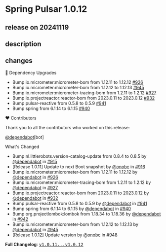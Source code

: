 # Spring Pulsar 1.0.12

## release on 20241119

## description

## changes

🔨 Dependency Upgrades

* Bump io.micrometer:micrometer-bom from 1.12.11 to 1.12.12 <a href="https://github.com/spring-projects/spring-pulsar/pull/926" data-hovercard-type="pull_request" data-hovercard-url="/spring-projects/spring-pulsar/pull/926/hovercard">#926</a>
* Bump io.micrometer:micrometer-bom from 1.12.12 to 1.12.13 <a href="https://github.com/spring-projects/spring-pulsar/pull/945" data-hovercard-type="pull_request" data-hovercard-url="/spring-projects/spring-pulsar/pull/945/hovercard">#945</a>
* Bump io.micrometer:micrometer-tracing-bom from 1.2.11 to 1.2.12 <a href="https://github.com/spring-projects/spring-pulsar/pull/927" data-hovercard-type="pull_request" data-hovercard-url="/spring-projects/spring-pulsar/pull/927/hovercard">#927</a>
* Bump io.projectreactor:reactor-bom from 2023.0.11 to 2023.0.12 <a href="https://github.com/spring-projects/spring-pulsar/pull/932" data-hovercard-type="pull_request" data-hovercard-url="/spring-projects/spring-pulsar/pull/932/hovercard">#932</a>
* Bump pulsar-reactive from 0.5.8 to 0.5.9 <a href="https://github.com/spring-projects/spring-pulsar/pull/941" data-hovercard-type="pull_request" data-hovercard-url="/spring-projects/spring-pulsar/pull/941/hovercard">#941</a>
* Bump spring from 6.1.14 to 6.1.15 <a href="https://github.com/spring-projects/spring-pulsar/pull/940" data-hovercard-type="pull_request" data-hovercard-url="/spring-projects/spring-pulsar/pull/940/hovercard">#940</a>

❤️ Contributors

Thank you to all the contributors who worked on this release:

<a class="user-mention notranslate" data-hovercard-type="organization" data-hovercard-url="/orgs/dependabot/hovercard" data-octo-click="hovercard-link-click" data-octo-dimensions="link_type:self" href="https://github.com/dependabot">@dependabot</a>[bot]

What's Changed

* Bump nl.littlerobots.version-catalog-update from 0.8.4 to 0.8.5 by <a class="user-mention notranslate" data-hovercard-type="organization" data-hovercard-url="/orgs/dependabot/hovercard" data-octo-click="hovercard-link-click" data-octo-dimensions="link_type:self" href="https://github.com/dependabot">@dependabot</a> in <a class="issue-link js-issue-link" data-error-text="Failed to load title" data-id="2613246667" data-permission-text="Title is private" data-url="https://github.com/spring-projects/spring-pulsar/issues/915" data-hovercard-type="pull_request" data-hovercard-url="/spring-projects/spring-pulsar/pull/915/hovercard" href="https://github.com/spring-projects/spring-pulsar/pull/915">#915</a>
* [Release 1.0.11] Update to next Boot snapshot by <a class="user-mention notranslate" data-hovercard-type="user" data-hovercard-url="/users/onobc/hovercard" data-octo-click="hovercard-link-click" data-octo-dimensions="link_type:self" href="https://github.com/onobc">@onobc</a> in <a class="issue-link js-issue-link" data-error-text="Failed to load title" data-id="2614911277" data-permission-text="Title is private" data-url="https://github.com/spring-projects/spring-pulsar/issues/916" data-hovercard-type="pull_request" data-hovercard-url="/spring-projects/spring-pulsar/pull/916/hovercard" href="https://github.com/spring-projects/spring-pulsar/pull/916">#916</a>
* Bump io.micrometer:micrometer-bom from 1.12.11 to 1.12.12 by <a class="user-mention notranslate" data-hovercard-type="organization" data-hovercard-url="/orgs/dependabot/hovercard" data-octo-click="hovercard-link-click" data-octo-dimensions="link_type:self" href="https://github.com/dependabot">@dependabot</a> in <a class="issue-link js-issue-link" data-error-text="Failed to load title" data-id="2651173814" data-permission-text="Title is private" data-url="https://github.com/spring-projects/spring-pulsar/issues/926" data-hovercard-type="pull_request" data-hovercard-url="/spring-projects/spring-pulsar/pull/926/hovercard" href="https://github.com/spring-projects/spring-pulsar/pull/926">#926</a>
* Bump io.micrometer:micrometer-tracing-bom from 1.2.11 to 1.2.12 by <a class="user-mention notranslate" data-hovercard-type="organization" data-hovercard-url="/orgs/dependabot/hovercard" data-octo-click="hovercard-link-click" data-octo-dimensions="link_type:self" href="https://github.com/dependabot">@dependabot</a> in <a class="issue-link js-issue-link" data-error-text="Failed to load title" data-id="2651174185" data-permission-text="Title is private" data-url="https://github.com/spring-projects/spring-pulsar/issues/927" data-hovercard-type="pull_request" data-hovercard-url="/spring-projects/spring-pulsar/pull/927/hovercard" href="https://github.com/spring-projects/spring-pulsar/pull/927">#927</a>
* Bump io.projectreactor:reactor-bom from 2023.0.11 to 2023.0.12 by <a class="user-mention notranslate" data-hovercard-type="organization" data-hovercard-url="/orgs/dependabot/hovercard" data-octo-click="hovercard-link-click" data-octo-dimensions="link_type:self" href="https://github.com/dependabot">@dependabot</a> in <a class="issue-link js-issue-link" data-error-text="Failed to load title" data-id="2654409755" data-permission-text="Title is private" data-url="https://github.com/spring-projects/spring-pulsar/issues/932" data-hovercard-type="pull_request" data-hovercard-url="/spring-projects/spring-pulsar/pull/932/hovercard" href="https://github.com/spring-projects/spring-pulsar/pull/932">#932</a>
* Bump pulsar-reactive from 0.5.8 to 0.5.9 by <a class="user-mention notranslate" data-hovercard-type="organization" data-hovercard-url="/orgs/dependabot/hovercard" data-octo-click="hovercard-link-click" data-octo-dimensions="link_type:self" href="https://github.com/dependabot">@dependabot</a> in <a class="issue-link js-issue-link" data-error-text="Failed to load title" data-id="2660968144" data-permission-text="Title is private" data-url="https://github.com/spring-projects/spring-pulsar/issues/941" data-hovercard-type="pull_request" data-hovercard-url="/spring-projects/spring-pulsar/pull/941/hovercard" href="https://github.com/spring-projects/spring-pulsar/pull/941">#941</a>
* Bump spring from 6.1.14 to 6.1.15 by <a class="user-mention notranslate" data-hovercard-type="organization" data-hovercard-url="/orgs/dependabot/hovercard" data-octo-click="hovercard-link-click" data-octo-dimensions="link_type:self" href="https://github.com/dependabot">@dependabot</a> in <a class="issue-link js-issue-link" data-error-text="Failed to load title" data-id="2660967908" data-permission-text="Title is private" data-url="https://github.com/spring-projects/spring-pulsar/issues/940" data-hovercard-type="pull_request" data-hovercard-url="/spring-projects/spring-pulsar/pull/940/hovercard" href="https://github.com/spring-projects/spring-pulsar/pull/940">#940</a>
* Bump org.projectlombok:lombok from 1.18.34 to 1.18.36 by <a class="user-mention notranslate" data-hovercard-type="organization" data-hovercard-url="/orgs/dependabot/hovercard" data-octo-click="hovercard-link-click" data-octo-dimensions="link_type:self" href="https://github.com/dependabot">@dependabot</a> in <a class="issue-link js-issue-link" data-error-text="Failed to load title" data-id="2660968252" data-permission-text="Title is private" data-url="https://github.com/spring-projects/spring-pulsar/issues/942" data-hovercard-type="pull_request" data-hovercard-url="/spring-projects/spring-pulsar/pull/942/hovercard" href="https://github.com/spring-projects/spring-pulsar/pull/942">#942</a>
* Bump io.micrometer:micrometer-bom from 1.12.12 to 1.12.13 by <a class="user-mention notranslate" data-hovercard-type="organization" data-hovercard-url="/orgs/dependabot/hovercard" data-octo-click="hovercard-link-click" data-octo-dimensions="link_type:self" href="https://github.com/dependabot">@dependabot</a> in <a class="issue-link js-issue-link" data-error-text="Failed to load title" data-id="2667429333" data-permission-text="Title is private" data-url="https://github.com/spring-projects/spring-pulsar/issues/945" data-hovercard-type="pull_request" data-hovercard-url="/spring-projects/spring-pulsar/pull/945/hovercard" href="https://github.com/spring-projects/spring-pulsar/pull/945">#945</a>
* [Release 1.0.12] Update version by <a class="user-mention notranslate" data-hovercard-type="user" data-hovercard-url="/users/onobc/hovercard" data-octo-click="hovercard-link-click" data-octo-dimensions="link_type:self" href="https://github.com/onobc">@onobc</a> in <a class="issue-link js-issue-link" data-error-text="Failed to load title" data-id="2670291081" data-permission-text="Title is private" data-url="https://github.com/spring-projects/spring-pulsar/issues/948" data-hovercard-type="pull_request" data-hovercard-url="/spring-projects/spring-pulsar/pull/948/hovercard" href="https://github.com/spring-projects/spring-pulsar/pull/948">#948</a>

<strong>Full Changelog</strong>: <a class="commit-link" href="https://github.com/spring-projects/spring-pulsar/compare/v1.0.11...v1.0.12"><tt>v1.0.11...v1.0.12</tt></a>

